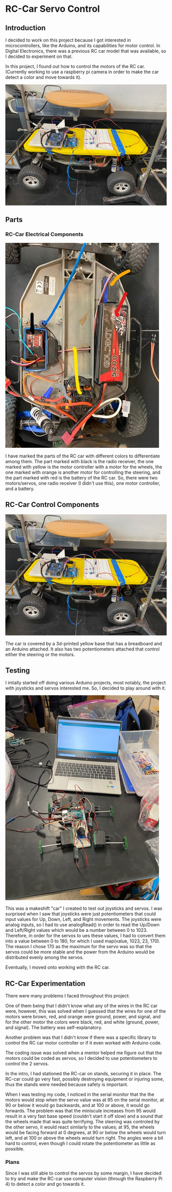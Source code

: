 # RC-Car Servo Control
## Introduction
I decided to work on this project because I got interested in microcontrollers, like the Arduino, and its capabilities for motor control. In Digital Electronics, there was a previous RC car model that was available, so I decided to experiment on that.

In this project, I found out how to control the motors of the RC car. (Currently working to use a raspberry pi camera in order to make the car detect a color and move towards it).



![alt text](RCImages/IMG_2915.jpg)

## Parts
### RC-Car Electrical Components

![alt text](RCImages/InkedIMG_2914_LI.jpg)

I have marked the parts of the RC car with different colors to differentiate among them. The part marked with black is the radio receiver, the one marked with yellow is the motor controller with a motor for the wheels, the one marked with orange is another motor for controlling the steering, and the part marked with red is the battery of the RC car. So, there were two motors/servos, one radio receiver (I didn't use this), one motor controller, and a battery.

## RC-Car Control Components

![alt text](RCImages/IMG_2915.jpg)

The car is covered by a 3d-printed yellow base that has a breadboard and an Arduino attached. It also has two potentiometers attached that control either the steering or the motors.

## Testing

I intially started off doing various Arduino projects, most notably, the project with joysticks and servos interested me. So, I decided to play around with it. 

![alt text](RCImages/IMG_2741.jpg)

This was a makeshift "car" I created to test out joysticks and servos. I was surprised when I saw that joysticks were just potentiometers that could input values for Up, Down, Left, and Right movements. The joysticks were analog inputs, so I had to use analogRead() in order to read the Up/Down and Left/Right values which would be a number between 0 to 1023. Therefore, in order for the servos to ues these values, I had to convert them into a value between 0 to 180, for which I used map(value, 1023, 23, 170). The reason I chose 170 as the maximum for the servo was so that the servos could be more stable and the power from the Arduino would be distributed evenly among the servos.

Eventually, I moved onto working with the RC car.

## RC-Car Experimentation

There were many problems I faced throughout this project:


One of them being that I didn't know what any of the wires in the RC car were, however, this was solved when I guessed that the wires for one of the motors were brown, red, and orange were ground, power, and signal, and for the other motor the colors were black, red, and white (ground, power, and signal). The battery was self-explanatory.

 Another problem was that I didn't know if there was a specific library to control the RC car motor controller or if it even worked with Arduino code. 

The coding issue was solved when a mentor helped me figure out that the motors could be coded as servos, so I decided to use potentiometers to control the 2 servos. 

In the intro, I had stationed the RC-car on stands, securing it in place. The RC-car could go very fast, possibly destroying equipment or injuring some, thus the stands were needed because safety is important. 

When I was testing my code, I noticed in the serial monitor that the the motors would stop when the servo value was at 95 on the serial monitor,  at 90 or below it would go backwards, and at 100 or above, it would go forwards. The problem was that the miniscule increases from 95 would result in a very fast base speed (couldn't start it off slow) and a sound that the wheels made that was quite terrifying. The steering was controled by the other servo, it would react similarly to the values; at 95, the wheels would be facing forward at 0 degrees, at 90 or below the wheels would turn left, and at 100 or above the wheels would turn right. The angles were a bit hard to control, even though I could rotate the potentiometer as little as possible.

### Plans

Since I was still able to control the servos by some margin, I have decided to try and make the RC-car use computer vision (through the Raspberry Pi 4) to detect a color and go towards it.


